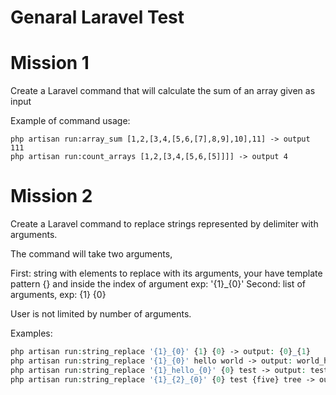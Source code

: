 # Genaral Laravel Test

# Mission 1

Create a Laravel command that will calculate the sum of an array given as input

Example of command usage:

```shell
php artisan run:array_sum [1,2,[3,4,[5,6,[7],8,9],10],11] -> output 111
php artisan run:count_arrays [1,2,[3,4,[5,6,[5]]]] -> output 4
```

# Mission 2

Create a Laravel command to replace strings represented by delimiter with arguments.

The command will take two arguments, 

First: string with elements to replace with its arguments, your have template pattern {} and inside the index of argument 
exp: '{1}_{0}'
Second: list of arguments, exp: {1} {0}

User is not limited by number of arguments.

Examples:

```php
php artisan run:string_replace '{1}_{0}' {1} {0} -> output: {0}_{1}
php artisan run:string_replace '{1}_{0}' hello world -> output: world_hello
php artisan run:string_replace '{1}_hello_{0}' {0} test -> output: test_hello_{0}
php artisan run:string_replace '{1}_{2}_{0}' {0} test {five} tree -> output: test_{five}_{0}
```

